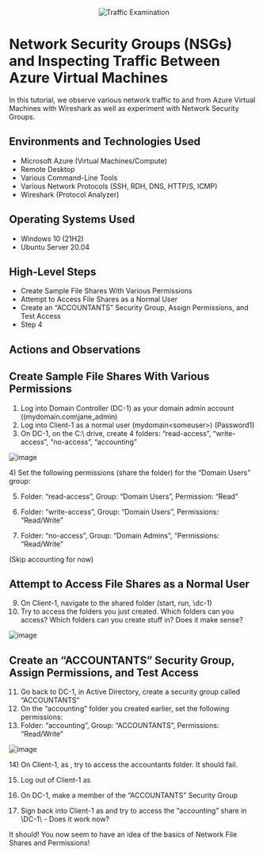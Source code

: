 <p align="center">
<img src="https://i.imgur.com/Ua7udoS.png" alt="Traffic Examination"/>
</p>

<h1>Network Security Groups (NSGs) and Inspecting Traffic Between Azure Virtual Machines</h1>
In this tutorial, we observe various network traffic to and from Azure Virtual Machines with Wireshark as well as experiment with Network Security Groups. <br />




<h2>Environments and Technologies Used</h2>

- Microsoft Azure (Virtual Machines/Compute)
- Remote Desktop
- Various Command-Line Tools
- Various Network Protocols (SSH, RDH, DNS, HTTP/S, ICMP)
- Wireshark (Protocol Analyzer)

<h2>Operating Systems Used </h2>

- Windows 10 (21H2)
- Ubuntu Server 20.04

<h2>High-Level Steps</h2>

- Create Sample File Shares With Various Permissions
- Attempt to Access File Shares as a Normal User
- Create an “ACCOUNTANTS” Security Group, Assign Permissions, and Test Access
- Step 4

<h2>Actions and Observations</h2>

Create Sample File Shares With Various Permissions
-
1) Log into Domain Controller (DC-1) as your domain admin account ((mydomain.com\jane_admin)
2) Log into Client-1 as a normal user (mydomain\<someuser>) (Password1)
3) On DC-1, on the C:\ drive, create 4 folders: “read-access”, “write-access”, “no-access”, “accounting”
<p>
  
![image](https://github.com/michaelpeters2/azure-network-protocols/assets/141062110/19169ee3-e138-4be2-b280-5f0e773bdb3f)

</p>
<p>
4) Set the following permissions (share the folder) for the “Domain Users” group:
  
5) Folder: “read-access”, Group: “Domain Users”, Permission: “Read”

7) Folder: “write-access”,  Group: “Domain Users”, Permissions: “Read/Write”

8) Folder: “no-access”, Group: “Domain Admins”, “Permissions: “Read/Write”

(Skip accounting for now)

Attempt to Access File Shares as a Normal User
-
9) On Client-1, navigate to the shared folder (start, run, \\dc-1)
10) Try to access the folders you just created. Which folders can you access? Which folders can you create stuff in? Does it make sense?
<p>
  
![image](https://github.com/michaelpeters2/azure-network-protocols/assets/141062110/355c89e4-cb02-4d02-9731-178ee00ccd4e)

</p>
<p>
  
Create an “ACCOUNTANTS” Security Group, Assign Permissions, and Test Access
-
11) Go back to DC-1, in Active Directory, create a security group called “ACCOUNTANTS”
12) On the “accounting” folder you created earlier, set the following permissions:
13) Folder: “accounting”, Group: “ACCOUNTANTS”, Permissions: “Read/Write”

![image](https://github.com/michaelpeters2/azure-network-protocols/assets/141062110/3aed3dbc-aeb1-4979-b00f-5c6757c08a53)

</p>
<p>
14) On Client-1, as  <someuser>, try to access the accountants folder. It should fail.

15) Log out of Client-1 as  <someuser>

16) On DC-1, make <someuser> a member of the “ACCOUNTANTS”  Security Group

17) Sign back into Client-1 as <someuser> and try to access the “accounting” share in \\DC-1\ - Does it work now?

It should! You now seem to have an idea of the basics of Network File Shares and Permissions!
